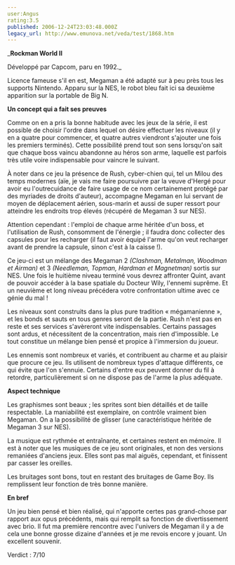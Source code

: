 ```yaml
---
user:Angus
rating:3.5
published: 2006-12-24T23:03:48.000Z
legacy_url: http://www.emunova.net/veda/test/1868.htm
---
```

_**Rockman World II**  

  

Développé par Capcom, paru en 1992\._  

  

Licence fameuse s'il en est, Megaman a été adapté sur à peu près tous les supports Nintendo. Apparu sur la NES, le robot bleu fait ici sa deuxième apparition sur la portable de Big N.  

  

**Un concept qui a fait ses preuves**  

  

Comme on en a pris la bonne habitude avec les jeux de la série, il est possible de choisir l'ordre dans lequel on désire effectuer les niveaux (il y en a quatre pour commencer, et quatre autres viendront s'ajouter une fois les premiers terminés). Cette possibilité prend tout son sens lorsqu'on sait que chaque boss vaincu abandonne au héros son arme, laquelle est parfois très utile voire indispensable pour vaincre le suivant.  

À noter dans ce jeu la présence de Rush, cyber-chien qui, tel un Milou des temps modernes (aïe, je vais me faire poursuivre par la veuve d'Hergé pour avoir eu l'outrecuidance de faire usage de ce nom certainement protégé par des myriades de droits d'auteur), accompagne Megaman en lui servant de moyen de déplacement aérien, sous-marin et aussi de super ressort pour atteindre les endroits trop élevés (récupéré de Megaman 3 sur NES).  

Attention cependant : l'emploi de chaque arme héritée d'un boss, et l'utilisation de Rush, consomment de l'énergie ; il faudra donc collecter des capsules pour les recharger (il faut avoir équipé l'arme qu'on veut recharger avant de prendre la capsule, sinon c'est à la caisse !).  

  

Ce jeu-ci est un mélange des Megaman 2 _(Clashman, Metalman, Woodman et Airman)_ et 3 _(Needleman, Topman, Hardman et Magnetman)_ sortis sur NES. Une fois le huitième niveau terminé vous devrez affronter Quint, avant de pouvoir accéder à la base spatiale du Docteur Wily, l'ennemi suprême. Et un neuvième et long niveau précédera votre confrontation ultime avec ce génie du mal !  

  

Les niveaux sont construits dans la plus pure tradition « mégamanienne », et les bonds et sauts en tous genres seront de la partie. Rush n'est pas en reste et ses services s'avèreront vite indispensables. Certains passages sont ardus, et nécessitent de la concentration, mais rien d'impossible. Le tout constitue un mélange bien pensé et propice à l'immersion du joueur.  

  

Les ennemis sont nombreux et variés, et contribuent au charme et au plaisir que procure ce jeu. Ils utilisent de nombreux types d'attaque différents, ce qui évite que l'on s'ennuie. Certains d'entre eux peuvent donner du fil à retordre, particulièrement si on ne dispose pas de l'arme la plus adéquate.  

  

**Aspect technique**  

  

Les graphismes sont beaux ; les sprites sont bien détaillés et de taille respectable. La maniabilité est exemplaire, on contrôle vraiment bien Megaman. On a la possibilité de glisser (une caractéristique héritée de Megaman 3 sur NES).  

La musique est rythmée et entraînante, et certaines restent en mémoire. Il est à noter que les musiques de ce jeu sont originales, et non des versions remaniées d'anciens jeux. Elles sont pas mal aiguës, cependant, et finissent par casser les oreilles.  

Les bruitages sont bons, tout en restant des bruitages de Game Boy. Ils remplissent leur fonction de très bonne manière.  

  

**En bref**  

  

Un jeu bien pensé et bien réalisé, qui n'apporte certes pas grand-chose par rapport aux opus précédents, mais qui remplit sa fonction de divertissement avec brio. Il fut ma première rencontre avec l'univers de Megaman il y a de cela une bonne grosse dizaine d'années et je me revois encore y jouant. Un excellent souvenir.  

  

Verdict : 7/10